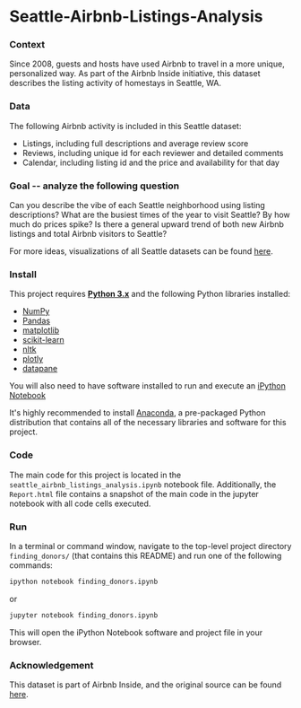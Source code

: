 # Seattle-Airbnb-Listings-Analysis

### Context
Since 2008, guests and hosts have used Airbnb to travel in a more unique, personalized way. As part of the Airbnb Inside initiative, this dataset describes the listing activity of homestays in Seattle, WA.

### Data
The following Airbnb activity is included in this Seattle dataset: 
  * Listings, including full descriptions and average review score  
  * Reviews, including unique id for each reviewer and detailed comments  
  * Calendar, including listing id and the price and availability for that day

### Goal -- analyze the following question
Can you describe the vibe of each Seattle neighborhood using listing descriptions?
What are the busiest times of the year to visit Seattle? By how much do prices spike?
Is there a general upward trend of both new Airbnb listings and total Airbnb visitors to Seattle?

For more ideas, visualizations of all Seattle datasets can be found [here](http://insideairbnb.com/seattle/).

### Install

This project requires [**Python 3.x**](https://www.python.org/downloads/release/python-364/) and the following Python libraries installed:

- [NumPy](http://www.numpy.org/)
- [Pandas](http://pandas.pydata.org)
- [matplotlib](http://matplotlib.org/)
- [scikit-learn](http://scikit-learn.org/stable/)
- [nltk](https://www.nltk.org/install.html)
- [plotly](https://plot.ly/python/getting-started/)
- [datapane](https://https://datapane.com/)

You will also need to have software installed to run and execute an [iPython Notebook](http://ipython.org/notebook.html)

It's highly recommended to install [Anaconda](https://www.continuum.io/downloads), a pre-packaged Python distribution that contains all of the necessary libraries and software for this project. 

### Code

The main code for this project is located in the `seattle_airbnb_listings_analysis.ipynb` notebook file. Additionally, the `Report.html` file contains a snapshot of the main code in the jupyter notebook with all code cells executed.

### Run

In a terminal or command window, navigate to the top-level project directory `finding_donors/` (that contains this README) and run one of the following commands:

```bash
ipython notebook finding_donors.ipynb
```  
or
```bash
jupyter notebook finding_donors.ipynb
```

This will open the iPython Notebook software and project file in your browser.

### Acknowledgement
This dataset is part of Airbnb Inside, and the original source can be found [here](http://insideairbnb.com/get-the-data.html).
